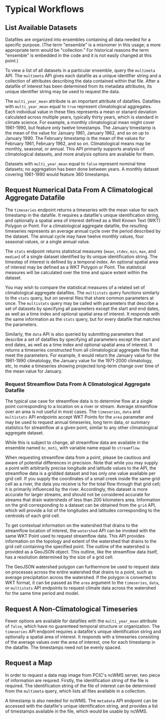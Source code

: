# Typical Workflows

## List Available Datasets

Datafiles are organized into ensembles containing all data needed for a specific purpose. (The term "ensemble" is a misnomer in this usage; a more appropriate term would be "collection." For historical reasons the term "ensemble" is embedded in the code and it is not easily changed at this point.)

To view a list of all datasets in a particular ensemble, query the `multimeta` API. The `multimeta` API gives each datafile as a unique identifier string and a collection of attributes describing the data contained within that file. After a datafile of interest has been determined from its metadata attributes, its unique identifier string may be used to request the data.

The `multi_year_mean` attribute is an important attribute of datafiles. Datafiles with `multi_year_mean` equal to `true` represent climatological aggregates. Each individual value in these files represents a mean or stanard deviation calculated across multiple years, typically thirty years, which is standard in climate science. For example, a monthly climatological mean might cover 1961-1990, but feature only twelve timestamps. The January timestamp is the mean of the value for January 1961, January 1962, and so on up to January 1990. The February timestamp is the mean of the values for February 1961, February 1962, and so on. Climatological means may be monthly, seasonal, or annual. This API primarily supports analysis of climatological datasets, and more analysis options are available for them.

Datasets with `multi_year_mean` equal to `false` represent nominal time datasets; no aggregation has been done between years. A monthly dataset covering 1961-1990 would feature 360 timestamps.

## Request Numerical Data From A Climatological Aggregate Datafile

The `timeseries` endpoint returns a timeseries with the mean value for each timestamp in the datafile. It requires a datafile's unique identification string, and optionally a spatial area of interest defined as a Well Known Text (WKT) Polygon or Point. For a climatological aggregate datafile, the resulting timeseries represents an average annual cycle over the period described by the dataset. The annual cycle may have twelve monthly values, four seasonal values, or a single annual value.

The `stats` endpoint returns statistical measures (`mean`, `stdev`, `min`, `max`, and `median`) of a single dataset identified by its unique identification string. The timestep of interest is defined by a temporal index. An optional spatial area of interest may be defined as a WKT Polygon or Point. The statistical measures will be calculated over the time and space extent within the dataset.

You may wish to compare the statistical measures of a related set of climatological aggregate datafiles. The `multistats` query functions similarly to the `stats` query, but on several files that share common parameters at once. The `multistats` query may be called with parameters that describe a set of datasets by specifying all parameters except the start and end dates, as well as a time index and optional spatial area of interest. It responds with the same information as the `stats` query, but for every datafile that matches the parameters.

Similarly, the `data` API is also queried by submitting parameters that describe a set of datafiles by specifying all parameters except the start and end dates, as well as a time index and optional spatial area of interest. It returns a timeseries constructed from all climatological aggregate files that meet the parameters. For example, it would return the January value for the 1961-1990 climatology, the January value for the 1971-2000 climatology, etc, to make a timeseries showing projected long-term change over time of the mean value for January.

### Request Streamflow Data From A Climatological Aggregate Datafile

The typical use case for streamflow data is to determine flow at a single point corresponding to a location on a river or stream. Average streamflow over an area is not useful in most cases. The `timeseries`, `data` and `multistats` API endpoints accept WKT Points for the `area` parameter and may be used to request annual timeseries, long term data, or summary statistics for streamflow at a given point, similar to any other climatological aggregate dataset. 

While this is subject to change, all streamflow data are available in the ensemble named `bc_moti`, with variable name equal to `streamflow`.

When requesting streamflow data from a point, please be cautious and aware of potential differences in precision. Note that while you may supply a point with arbitrarily precise longitude and latitude values to the API, the streamflow data is a gridded dataset and has only one value available per grid cell. If you supply the coordinates of a small creek inside the same grid cell as a river, the data you receive is for the total flow through that grid cell; it is primarily influenced by the river. Accordingly, this dataset is more accurate for larger streams, and should not be considered accurate for streams that drain watersheds of less than 200 kilometers area. Information on the grid corresponding to a dataset can be obtained from the `grid` API, which will provide a list of the longitudes and latitudes corresponding to the centroids of each grid cell.

To get contextual information on the watershed that drains to the streamflow location of interest, the `watershed` API can be invoked with the same WKT Point used to request streamflow data. This API provides information on the topology and extent of the watershed that drains to the grid cell containing the specified point. The outline of the watershed is provided as a GeoJSON object. This outline, like the streamflow data itself, has a resolution determined by the size of a grid cell.

The GeoJSON watershed polygon can furthermore be used to request data on processes across the entire watershed that drains to a point, such as average precipitation across the watershed. If the polygon is converted to WKT format, it can be passed as the `area` argument to the `timeseries`, `data`, or `multistats` API endpoints to request climate data across the watershed for the same time period and model.


## Request A Non-Climatological Timeseries

Fewer options are available for datafiles with the `multi_year_mean` attribute of `false`, which have no guarenteed temporal structure or organization. The `timeseries` API endpoint requires a datafile's unique identification string and optionally a spatial area of interest. It responds with a timeseries consisting of the average values over the area of interest, one for each timestamp in the datafile. The timestamps need not be evenly spaced.

## Request a Map 

In order to request a data map image from PCIC's ncWMS server, two piece of information are requred. Firstly, the identification string of the file is required. The identification string of the file of interest can be determined from the `multimeta` query, which lists all files available in a collection.

A timestamp is also needed for ncWMS. The `metadata` API endpoint can be accessed with the datafile's unique identification string, and provides a list of timestamps available in the file, which would be usable by ncWMS.